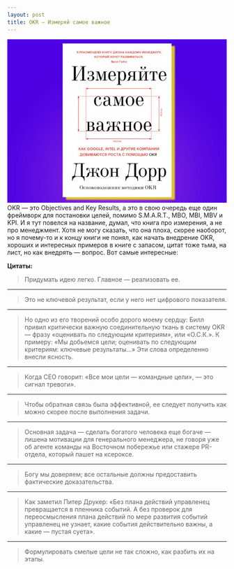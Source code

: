 ```yaml
---
layout: post
title: OKR — Измеряй самое важное
---
```


![placeholder](/assets/images/2019-03-12-okr/okr.jpg "Обложка книги OKR — Измеряй самое важное")
OKR — это Objectives and Key Results, а это в свою очередь еще один фреймворк для постановки целей, помимо S.M.A.R.T., MBO, MBI, MBV и KPI. И я тут повелся на название, думал, что книга про измерения, а не про менеджмент. Хотя не могу сказать, что она плоха, скорее наоборот, но я почему-то и к концу книги не понял, как начать внедрение OKR, хороших и интересных примеров в книге с запасом, цитат тоже тьма, на лист, но как внедрять — вопрос. Вот самые интересные:

**Цитаты:**
> Придумать идею легко. Главное — реализовать ее.

***

> Это не ключевой результат, если у него нет цифрового показателя.

***

> Но одно из его творений особо дорого моему сердцу: Билл привил критически важную соединительную ткань в систему OKR — фразу «оценивать по следующим критериям», или «О.С.К.».
> К примеру: «Мы добьемся цели; оценивать по следующим критериям: ключевые результаты…» Эти слова определенно внесли ясность.

***

> Когда СЕО говорит: «Все мои цели — командные цели», — это сигнал тревоги». 

***

> Чтобы обратная связь была эффективной, ее следует получить как можно скорее после выполнения задачи.

***

> Основная задача — сделать богатого человека еще богаче — лишена мотивации для генерального менеджера, не говоря уже об агенте команды на Восточном побережье или стажере PR-отдела,
> который пашет на ксероксе.

***

> Богу мы доверяем; все остальные должны предоставить фактические доказательства.

***

> Как заметил Питер Друкер: «Без плана действий управленец превращается в пленника событий. А без проверок для переосмысления плана действий по мере развития событий управленец не узнает,
> какие события действительно важны, а какие — пустая суета».

***

> Формулировать смелые цели не так сложно, как разбить их на этапы.